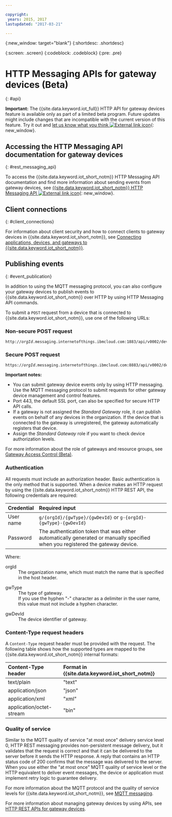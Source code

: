 ```yaml
---

copyright:
 years: 2015, 2017
lastupdated: "2017-03-21"

---
```


{:new_window: target="blank"}
{:shortdesc: .shortdesc}

{:screen: .screen}
{:codeblock: .codeblock}
{:pre: .pre}

# HTTP Messaging APIs for gateway devices (Beta)
{: #api}

**Important:** The {{site.data.keyword.iot_full}} HTTP API for gateway devices feature is available only as part of a limited beta program. Future updates might include changes that are incompatible with the current version of this feature. Try it out and [let us know what you think ![External link icon](../../../icons/launch-glyph.svg)](https://developer.ibm.com/answers/smart-spaces/17/internet-of-things.html){: new_window}.

## Accessing the HTTP Messaging API documentation for gateway devices
{: #rest_messaging_api}

To access the {{site.data.keyword.iot_short_notm}} HTTP Messaging API documentation and find more information about sending events from gateway devices, see [{{site.data.keyword.iot_short_notm}} HTTP Messaging API ![External link icon](../../../icons/launch-glyph.svg)](https://docs.internetofthings.ibmcloud.com/apis/swagger/v0002/http-messaging.html){: new_window}.


## Client connections
{: #client_connections}

For information about client security and how to connect clients to gateway devices in {{site.data.keyword.iot_short_notm}}, see [Connecting applications, devices, and gateways to {{site.data.keyword.iot_short_notm}}](../reference/security/connect_devices_apps_gw.html).


## Publishing events
{: #event_publication}

In addition to using the MQTT messaging protocol, you can also configure your gateway devices to publish events to {{site.data.keyword.iot_short_notm}} over HTTP by using HTTP Messaging API commands.

To submit a ``POST`` request from a device that is connected to {{site.data.keyword.iot_short_notm}}, use one of the following URLs:

### Non-secure POST request
<pre class="pre"><code class="hljs">http://<var class="keyword varname">orgId</var>.messaging.internetofthings.ibmcloud.com:1883/api/v0002/device/types/<var class="keyword varname">typeId</var>/devices/<var class="keyword varname">deviceId</var>/events/<var class="keyword varname">eventId</var></code></pre>

### Secure POST request
<pre class="pre"><code class="hljs">https://<var class="keyword varname">orgId</var>.messaging.internetofthings.ibmcloud.com:8883/api/v0002/device/types/<var class="keyword varname">typeId</var>/devices/<var class="keyword varname">deviceId</var>/events/<var class="keyword varname">eventId</var></code></pre>

**Important notes:**
- You can submit gateway device events only by using HTTP messaging. Use the MQTT messaging protocol to submit requests for other gateway device management and control features.
- Port 443, the default SSL port, can also be specified for secure HTTP API calls.
- If a gateway is not assigned the *Standard Gateway* role, it can publish events on behalf of any devices in the organization. If the device that is connected to the gateway is unregistered, the gateway automatically registers that device.
- Assign the *Standard Gateway* role if you want to check device authorization levels.

For more information about the role of gateways and resource groups, see [Gateway Access Control (Beta)](../gateways/gateway-access-control.html).

### Authentication

All requests must include an authorization header. Basic authentication is the only method that is supported. When a device makes an HTTP request by using the {{site.data.keyword.iot_short_notm}} HTTP REST API, the following credentials are required:

|Credential|Required input|
|:---|:---|
|User name| `g/{orgId}/{gwType}/{gwDevId}` or `g-{orgId}-{gwType}-{gwDevId}`
|Password| The authentication token that was either automatically generated or manually specified when you registered the gateway device.

Where:

<dl>
<dt>orgId</dt>  
<dd>The organization name, which must match the name that is specified in the host header.</dd>

<p></p>
<dt>gwType</dt>  
<dd>The type of gateway. </dd>
<dd>If you use the hyphen "-" character as a delimiter in the user name, this value must not include a hyphen character. </dd>
<p></p>
<dt>gwDevId</dt>  
<dd>The device identifier of gateway. </dd>
</dl>


### Content-Type request headers

A `Content-Type` request header must be provided with the request. The following table shows how the supported types are mapped to the {{site.data.keyword.iot_short_notm}} internal formats:

|Content-Type header|Format in {{site.data.keyword.iot_short_notm}}|
|:---|:---|
|text/plain|"text"
|application/json| "json"
|application/xml | "xml"
|application/octet-stream|"bin"

### Quality of service

Similar to the MQTT quality of service "at most once" delivery service level 0, HTTP REST messaging provides non-persistent message delivery, but it validates that the request is correct and that it can be delivered to the server before it sends the HTTP response. A reply that contains an HTTP status code of 200 confirms that the message was delivered to the server. When you use either the "at most once" MQTT quality of service level or the HTTP equivalent to deliver event messages, the device or application must implement retry logic to guarantee delivery.

For more information about the MQTT protocol and the quality of service levels for {{site.data.keyword.iot_short_notm}}, see [MQTT messaging](../reference/mqtt/index.html).

For more information about managing gateway devices by using APIs, see [HTTP REST APIs for gateway devices](../gateways/gw_api.html).
